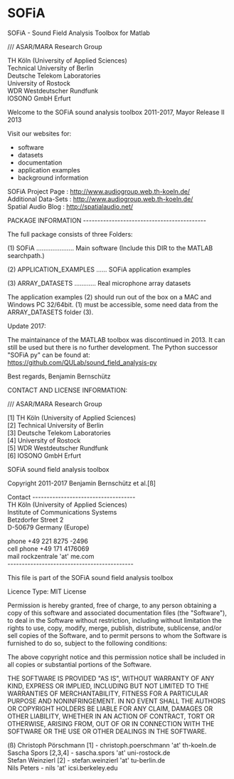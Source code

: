 # SOFiA
SOFiA - Sound Field Analysis Toolbox for Matlab

/// ASAR/MARA Research Group
  
TH Köln (University of Applied Sciences)<br /> 
Technical University of Berlin<br />
Deutsche Telekom Laboratories<br />
University of Rostock<br />
WDR Westdeutscher Rundfunk<br />
IOSONO GmbH Erfurt<br />
 
Welcome to the SOFiA sound analysis toolbox 2011-2017, Mayor Release II 2013

Visit our websites for:
- software
- datasets 
- documentation 
- application examples 
- background information

SOFiA Project Page   : http://www.audiogroup.web.th-koeln.de/<br />
Additional Data-Sets : http://www.audiogroup.web.th-koeln.de/<br />
Spatial Audio Blog   : http://spatialaudio.net/<br /> 


PACKAGE INFORMATION -------------------------------------------<br />

The full package consists of three Folders:<br />

(1) SOFiA ..................... Main software (Include this DIR
                                to the MATLAB searchpath.)<br />

(2) APPLICATION_EXAMPLES ......	SOFiA application examples<br />

(3) ARRAY_DATASETS ............ Real microphone array datasets<br />


The application examples (2) should run out of the box on a MAC
and Windows PC 32/64bit. (1) must be accessible, some need data
from the ARRAY_DATASETS folder (3). 

Update 2017: 

The maintainance of the MATLAB toolbox was discontinued in 2013. It can still be used but there is no further development.
The Python successor "SOFiA py" can be found at: https://github.com/QULab/sound_field_analysis-py

Best regards, 
Benjamin Bernschütz




CONTACT AND LICENSE INFORMATION:

/// ASAR/MARA Research Group 

[1] TH Köln (University of Applied Sciences)<br />
[2] Technical University of Berlin <br />
[3] Deutsche Telekom Laboratories <br />
[4] University of Rostock<br />
[5] WDR Westdeutscher Rundfunk <br />
[6] IOSONO GmbH Erfurt<br />
    
SOFiA sound field analysis toolbox
 
Copyright 2011-2017 Benjamin Bernschütz et al.[ß]
 
Contact ------------------------------------<br />
TH Köln (University of Applied Sciences)<br />
Institute of Communications Systems<br />
Betzdorfer Street 2<br />
D-50679 Germany (Europe)<br />
 
phone       +49 221 8275 -2496<br /> 
cell phone  +49 171 4176069<br /> 
mail        rockzentrale 'at' me.com<br /> 
--------------------------------------------<br />
 
This file is part of the SOFiA sound field analysis toolbox

Licence Type: MIT License

Permission is hereby granted, free of charge, to any person obtaining a 
copy of this software and associated documentation files (the "Software"), 
to deal in the Software without restriction, including without limitation 
the rights to use, copy, modify, merge, publish, distribute, sublicense, 
and/or sell copies of the Software, and to permit persons to whom the 
Software is furnished to do so, subject to the following conditions:

The above copyright notice and this permission notice shall be included 
in all copies or substantial portions of the Software.

THE SOFTWARE IS PROVIDED "AS IS", WITHOUT WARRANTY OF ANY KIND, EXPRESS 
OR IMPLIED, INCLUDING BUT NOT LIMITED TO THE WARRANTIES OF 
MERCHANTABILITY, FITNESS FOR A PARTICULAR PURPOSE AND NONINFRINGEMENT. 
IN NO EVENT SHALL THE AUTHORS OR COPYRIGHT HOLDERS BE LIABLE FOR ANY CLAIM, 
DAMAGES OR OTHER LIABILITY, WHETHER IN AN ACTION OF CONTRACT, TORT OR 
OTHERWISE, ARISING FROM, OUT OF OR IN CONNECTION WITH THE SOFTWARE OR THE 
USE OR OTHER DEALINGS IN THE SOFTWARE.
 

(ß) 
Christoph Pörschmann [1]     - christoph.poerschmann 'at' th-koeln.de<br />
Sascha Spors         [2,3,4] - sascha.spors 'at' uni-rostock.de<br />
Stefan Weinzierl     [2]     - stefan.weinzierl 'at' tu-berlin.de<br />
Nils Peters                  - nils 'at' icsi.berkeley.edu<br />
